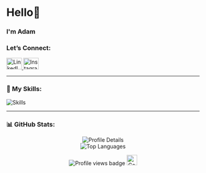 <h1 align="left">Hello👋</h1>
<h3 align="left">I'm Adam 
<br>
<h3 align="left">Let’s Connect:</h3>
<p align="left">
  <a href="https://linkedin.com/in/adam-ai" target="_blank">
    <img src="https://raw.githubusercontent.com/rahuldkjain/github-profile-readme-generator/master/src/images/icons/Social/linked-in-alt.svg" alt="LinkedIn" height="30" width="40" />
  </a>
  <a href="https://instagram.com/cocopaelle" target="_blank">
    <img src="https://raw.githubusercontent.com/rahuldkjain/github-profile-readme-generator/master/src/images/icons/Social/instagram.svg" alt="Instagram" height="30" width="40" />
  </a>
</p>

<hr>

<h3 align="left">🔧 My Skills:</h3>
<p align="left">
  <img src="https://go-skill-icons.vercel.app/api/icons?i=python,js,java,react,aws,pytorch,express,firebase,mongodb,mysql,nodejs,opencv,git,cpp,tensorflow,scikit-learn&theme=dark&perline=50" alt="Skills" />
</p>

<hr>

<h3 align="left">📊 GitHub Stats:</h3>
<div align="center">
  <!-- Profile Details -->
  <picture>
    <img alt="Profile Details" src="http://github-profile-summary-cards.vercel.app/api/cards/profile-details?username=adam-a-i&theme=dark">
  </picture>
  <br>

  <!-- Top Languages -->
  
<picture>
    <img alt="Top Languages" src="https://github-readme-stats.vercel.app/api/top-langs/?username=adam-a-i&layout=compact&theme=dark&utcOffset=8&cacheBuster=123456">
  </picture>
  <br>
  
  <!-- Profile Views -->
  <p align="center">
    <img src="https://komarev.com/ghpvc/?username=adam-a-i&label=Profile%20views&color=999999&style=flat" alt="Profile views badge" />
    <img src="https://i.giphy.com/media/v1.Y2lkPTc5MGI3NjExamZrcmUyN3NxNGd1Yjk3bWdzaGF1Zm5zMXVnem45ZHo2dnV5aGdvdiZlcD12MV9pbnRlcm5hbF9naWZfYnlfaWQmY3Q9Zw/z1HdiobjzYIrm/giphy.gif" width="27" alt="Cool GIF"/>
  </p>
</div>
